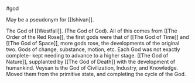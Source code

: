 #god 

May be a pseudonym for [[Ishivan]].

The God of [[Westfall]]. (The God of God). All of this comes from [[The Order of the Red Rose]], the first gods were that of [[The God of Time]] and [[The God of Space]], more gods rose, the developments of the original two. Gods of change, substance, motion, etc. Each God was not exactly complete- kept needing to advance to a higher stage. [[The God of Nature]], supplanted by [[The God of Death]] with the development of humankind. Veysan is the God of Civilization, Industry, and Knowledge. Moved them from the primitive state, and completing the cycle of the God.